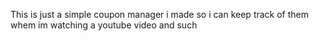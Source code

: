 This is just a simple coupon manager i made so i can keep track of them whem im watching a youtube video and such
